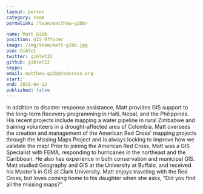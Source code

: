 ```yaml
---
layout: person
category: team
permalink: /team/matthew-gibb/

name: Matt Gibb
position: GIS Officer
image: /img/team/matt-gibb.jpg
osm: Giblet
twitter: giblet22
github: giblet22
skype:
email: matthew.gibb@redcross.org
start: 
end: 2018-04-12
published: false
---
```


In addition to disaster response assistance, Matt provides GIS support to the long-term Recovery programming in Haiti, Nepal, and the Philippines. His recent projects include mapping a water pipeline in rural Zimbabwe and training volunteers in a drought-affected area of Colombia. Matt oversees the creation and management of the American Red Cross' mapping projects through the Missing Maps Project and is always looking to improve how we validate the map! Prior to joining the American Red Cross, Matt was a GIS Specialist with FEMA, responding to hurricanes in the northeast and the Caribbean. He also has experience in both conservation and municipal GIS. Matt studied Geography and GIS at the University at Buffalo, and received his Master’s in GIS at Clark University. Matt enjoys traveling with the Red Cross, but loves coming home to his daughter when she asks, “Did you find all the missing maps?”
